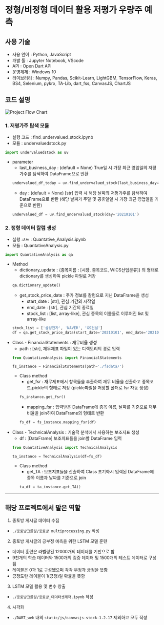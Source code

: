 # 정형/비정형 데이터 활용 저평가 우량주 예측


## 사용 기술
- 사용 언어 : Python, JavaScript
- 개발 툴 : Jupyter Notebook, VScode
- API : Open Dart API
- 운영체제 : Windows 10
- 라이브러리 : Numpy, Pandas, Scikit-Learn, LightGBM, TensorFlow, Keras, BS4, Selenium, pykrx, TA-Lib, dart_fss, CanvasJS, ChartJS


## 코드 설명
![Project Flow Chart](https://user-images.githubusercontent.com/76696543/121051682-9d4dc780-c7f4-11eb-9b7e-7fb0b236c11a.png)


### 1. 저평가주 탐색 모듈
- 실행 코드 : find_undervalued_stock.ipynb
- 모듈 : undervaluedstock.py
```python
import undervaluedstock as uv
```
- parameter
  - last_business_day : (default = None) True일 시 가장 최근 영업일의 저평가주를 탐색하여 DataFrame으로 반환
  ```python
  undervalued_df_today = uv.find_undervalued_stock(last_business_day=True)
  ```
  - day : (default = None) [str] 입력 시 해당 날짜의 저평가주를 탐색하여 DataFrame으로 반환 (해당 날짜가 주말 및 공휴일일 시 가장 최근 영업일을 기준으로 반환)
  ```python
  undervalued_df = uv.find_undervalued_stock(day='20210101')

### 2. 정형 데이터 칼럼 생성
- 실행 코드 : Quantative_Analysis.ipynb
- 모듈 : QuantativeAnalysis.py
```python
import QuantativeAnalysis as qa
```
- Method
  - dictionary_update : {종목이름 : [시장, 종목코드, WICS산업분류]} 의 형태로 dictionary를 생성하여 pickle 파일로 저장
  ```python
  qa.dictionary_update()
  ```
  - get_stock_price_date : 주가 정보를 칼럼으로 지닌 DataFrame을 생성
    - start_date : [str], 관심 기간의 시작일
    - end_date : [str], 관심 기간의 종료일
    - stock_list : [list, array-like], 관심 종목의 이름들로 이루어진 list 및 array-like 
  ```python
  stock_list = ['삼성전자', 'NAVER', 'GS건설']
  df = qa.get_stock_price_data(start_date='20210101', end_date='20210131', stock_list=stock_list)
  ```
- Class - FinancialStatements : 재무비율 생성
  - path : [str], 재무제표 파일이 있는 디렉토리의 경로 입력
  ```python
  from QuantativeAnalysis import FinancialStatements
  
  fs_instance = FinancialStstements(path='./fsdata/')
  ```
  - Class method
    - get_fsr : 재무제표에서 항목들을 추출하여 재무 비율을 산출하고 종목코드.pickle의 형태로 저장 (pickle파일을 저장할 폴더로 fsr 자동 생성)
    ```python
    fs_instance.get_fsr()
    ```
    - mapping_fsr : 입력받은 DataFrame에 종목 이름, 날짜를 기준으로 재무비율을 join하여 DataFrame의 형태로 반환
    ```python
    fs_df = fs_instance.mapping_fsr(df)
    ```
- Class - TechnicalAnalysis : 기술적 분석에서 사용하는 보조지표 생성
  - df : [DataFrame] 보조지표들을 join할 DataFrame 입력
  ```python
  from QuantativeAnalysis import TechnicalAnalysis
  
  ta_instance = TechnicalAnalysis(df=fs_df)
  ```
  - Class method
    - get_TA : 보조지표들을 산출하여 Class 초기화시 입력된 DataFrame에 종목 이름과 날짜를 기준으로 join
    ```python
    ta_df = ta_instance.get_TA()
    ```
---
## 해당 프로젝트에서 맡은 역할

1. 종토방 게시글 데이터 수집
  - ```./종토방크롤링/종토방 multiprocessing.py``` 작성
2. 종토방 게시글의 긍부정 예측을 위한 LSTM 모델 훈련
 - 데이터 훈련은 라벨링된 12000개의 데이터를 기반으로 함
 - 9천개의 학습 데이터와 1500개의 검증 데이터 및 1500개의 테스트 데이터로 구성됨
 - 레이블은 0과 1로 구성됐으며 각각 부정과 긍정을 뜻함
 - 긍정도란 레이블이 1(긍정)일 확률을 뜻함
3. LSTM 모델 활용 및 변수 창출
  - ```./종토방크롤링/종토방_데이터셋제작.ipynb``` 작성
4. 시각화
  - ```./DART_web``` 내의 ```static/js/canvasjs-stock-1.2.17``` 제외하고 모두 작성
